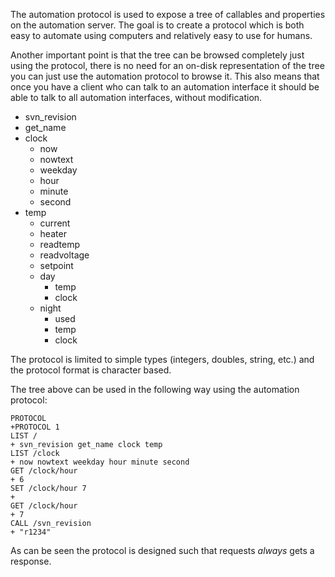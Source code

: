 The automation protocol is used to expose a tree of callables and
properties on the automation server. The goal is to create a protocol which is both easy to automate using computers and relatively easy to use for humans.

Another important point is that the tree can be browsed completely just using the protocol, there is no need for an on-disk representation of the tree you can just use the automation protocol to browse it. This also means that once you have a client who can talk to an automation interface it should be able to talk to all automation interfaces, without modification.

  * svn\_revision
  * get\_name
  * clock
    * now
    * nowtext
    * weekday
    * hour
    * minute
    * second
  * temp
    * current
    * heater
    * readtemp
    * readvoltage
    * setpoint
    * day
      * temp
      * clock
    * night
      * used
      * temp
      * clock

The protocol is limited to simple types (integers, doubles, string, etc.) and the protocol format is character based.

The tree above can be used in the following way using the automation protocol:

```
PROTOCOL
+PROTOCOL 1
LIST /
+ svn_revision get_name clock temp
LIST /clock
+ now nowtext weekday hour minute second
GET /clock/hour
+ 6
SET /clock/hour 7
+
GET /clock/hour
+ 7
CALL /svn_revision
+ "r1234"
```

As can be seen the protocol is designed such that requests _always_ gets a response.
